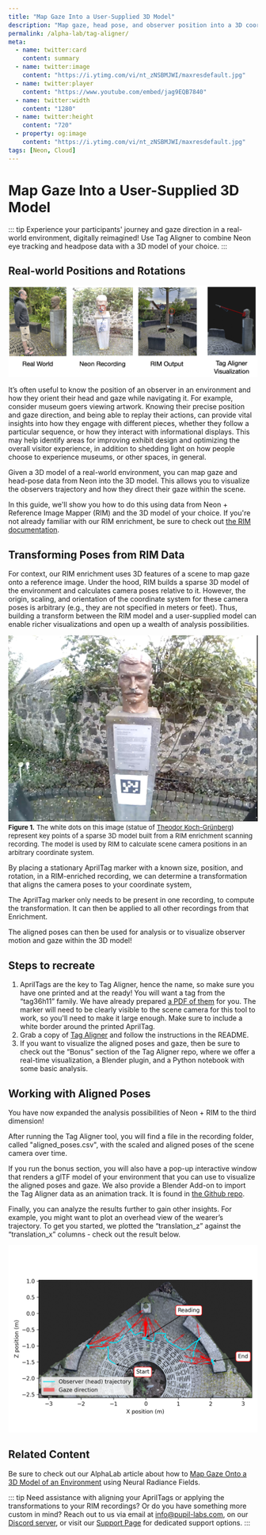 ```yaml
---
title: "Map Gaze Into a User-Supplied 3D Model"
description: "Map gaze, head pose, and observer position into a 3D coordinate system of your choice using our Tag Aligner tool."
permalink: /alpha-lab/tag-aligner/
meta:
  - name: twitter:card
    content: summary
  - name: twitter:image
    content: "https://i.ytimg.com/vi/nt_zNSBMJWI/maxresdefault.jpg"
  - name: twitter:player
    content: "https://www.youtube.com/embed/jag9EQB7840"
  - name: twitter:width
    content: "1280"
  - name: twitter:height
    content: "720"
  - property: og:image
    content: "https://i.ytimg.com/vi/nt_zNSBMJWI/maxresdefault.jpg"
tags: [Neon, Cloud]
---
```


<script setup>
import TagLinks from '@components/TagLinks.vue'
</script>

# Map Gaze Into a User-Supplied 3D Model

<TagLinks :tags="$frontmatter.tags" />

<Youtube src="jag9EQB7840"/>

::: tip
Experience your participants' journey and gaze direction in a real-world environment, digitally reimagined! Use Tag Aligner to combine Neon eye tracking and headpose data with a 3D model of your choice.
:::

## Real-world Positions and Rotations

![Comparison of the different ways to project Neon data into various coordinate systems](./coord-sys-comparisons.png)

It’s often useful to know the position of an observer in an environment and how they orient their head and gaze while navigating it. For example, consider museum goers viewing artwork. Knowing their precise position and gaze direction, and being able to replay their actions, can provide vital insights into how they engage with different pieces, whether they follow a particular sequence, or how they interact with informational displays. This may help identify areas for improving exhibit design and optimizing the overall visitor experience, in addition to shedding light on how people choose to experience museums, or other spaces, in general.

Given a 3D model of a real-world environment, you can map gaze and head-pose data from Neon into the 3D model. This allows you to visualize the observers trajectory and how they direct their gaze within the scene.

In this guide, we'll show you how to do this using data from Neon + Reference Image Mapper (RIM) and the 3D model of your choice. If you're not already familiar with our RIM enrichment, be sure to check out [the RIM documentation](https://docs.pupil-labs.com/neon/pupil-cloud/enrichments/reference-image-mapper/).

## Transforming Poses from RIM Data

For context, our RIM enrichment uses 3D features of a scene to map gaze onto a reference image. Under the hood, RIM builds a sparse 3D model of the environment and calculates camera poses relative to it. However, the origin, scaling, and orientation of the coordinate system for these camera poses is arbitrary (e.g., they are not specified in meters or feet). Thus, building a transform between the RIM model and a user-supplied model can enable richer visualizations and open up a wealth of analysis possibilities.

![Depiction of the sparse 3D model produced by our Reference Image Mapper](./rim_3d_model.png)
<font size=2><b>Figure 1.</b> The white dots on this image (statue of [Theodor Koch-Grünberg](https://en.wikipedia.org/wiki/Theodor_Koch-Grunberg)) represent key points of a sparse 3D model built from a RIM enrichment scanning recording. The model is used by RIM to calculate scene camera positions in an arbitrary coordinate system.</font>

By placing a stationary AprilTag marker with a known size, position, and rotation, in a RIM-enriched recording, we can determine a transformation that aligns the camera poses to your coordinate system,

The AprilTag marker only needs to be present in one recording, to compute the transformation. It can then be applied to all other recordings from that Enrichment.

The aligned poses can then be used for analysis or to visualize observer motion and gaze within the 3D model!

## Steps to recreate

1. AprilTags are the key to Tag Aligner, hence the name, so make sure you have one printed and at the ready! You will want a tag from the “tag36h11” family. We have already prepared [a PDF of them](https://github.com/pupil-labs/pupil-helpers/blob/master/markers_stickersheet/tag36h11_full.pdf?raw=True) for you. The marker will need to be clearly visible to the scene camera for this tool to work, so you'll need to make it large enough. Make sure to include a white border around the printed AprilTag.
2. Grab a copy of [Tag Aligner](https://github.com/pupil-labs/tag-aligner) and follow the instructions in the README.
3. If you want to visualize the aligned poses and gaze, then be sure to check out the “Bonus” section of the Tag Aligner repo, where we offer a real-time visualization, a Blender plugin, and a Python notebook with some basic analysis.


## Working with Aligned Poses

You have now expanded the analysis possibilities of Neon + RIM to the third dimension!

After running the Tag Aligner tool, you will find a file in the recording folder, called "aligned_poses.csv", with the scaled and aligned poses of the scene camera over time.

If you run the bonus section, you will also have a pop-up interactive window that renders a glTF model of your environment that you can use to visualize the aligned poses and gaze. We also provide a Blender Add-on to import the Tag Aligner data as an animation track. It is found in [the Github repo](https://github.com/pupil-labs/tag-aligner).

Finally, you can analyze the results further to gain other insights. For example, you might want to plot an overhead view of the wearer’s trajectory. To get you started, we plotted the “translation_z” against the “translation_x” columns - check out the result below.

![Overhead projection of observer trajectory and gaze mapped onto statue scene](./observer_position.png)

## Related Content

Be sure to check out our AlphaLab article about how to [Map Gaze Onto a 3D Model of an Environment](https://docs.pupil-labs.com/alpha-lab/nerfs/) using Neural Radiance Fields.

::: tip
Need assistance with aligning your AprilTags or applying the transformations to your RIM recordings? Or do you have something more custom in mind? Reach out to us via email at [info@pupil-labs.com](mailto:info@pupil-labs.com), on our [Discord server](https://pupil-labs.com/chat/), or visit our [Support Page](https://pupil-labs.com/products/support/) for dedicated support options.
:::